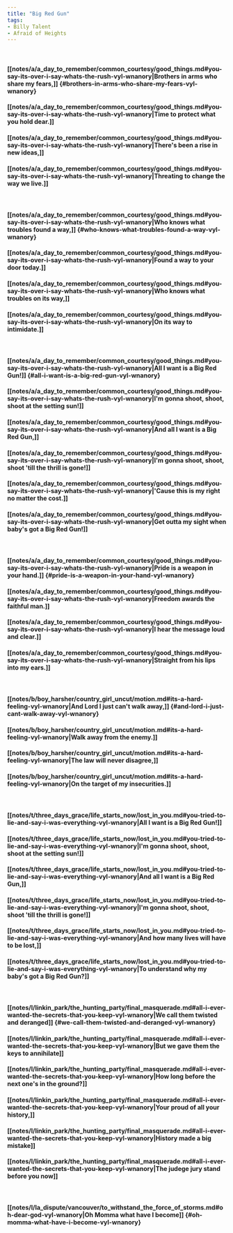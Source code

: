 ```yaml
---
title: "Big Red Gun"
tags:
- Billy Talent
- Afraid of Heights
---
```

&nbsp;
#### [[notes/a/a_day_to_remember/common_courtesy/good_things.md#you-say-its-over-i-say-whats-the-rush-vyl-wnanory|Brothers in arms who share my fears,]] {#brothers-in-arms-who-share-my-fears-vyl-wnanory}
#### [[notes/a/a_day_to_remember/common_courtesy/good_things.md#you-say-its-over-i-say-whats-the-rush-vyl-wnanory|Time to protect what you hold dear.]]
#### [[notes/a/a_day_to_remember/common_courtesy/good_things.md#you-say-its-over-i-say-whats-the-rush-vyl-wnanory|There's been a rise in new ideas,]]
#### [[notes/a/a_day_to_remember/common_courtesy/good_things.md#you-say-its-over-i-say-whats-the-rush-vyl-wnanory|Threating to change the way we live.]]
&nbsp;
#### [[notes/a/a_day_to_remember/common_courtesy/good_things.md#you-say-its-over-i-say-whats-the-rush-vyl-wnanory|Who knows what troubles found a way,]] {#who-knows-what-troubles-found-a-way-vyl-wnanory}
#### [[notes/a/a_day_to_remember/common_courtesy/good_things.md#you-say-its-over-i-say-whats-the-rush-vyl-wnanory|Found a way to your door today.]]
#### [[notes/a/a_day_to_remember/common_courtesy/good_things.md#you-say-its-over-i-say-whats-the-rush-vyl-wnanory|Who knows what troubles on its way,]]
#### [[notes/a/a_day_to_remember/common_courtesy/good_things.md#you-say-its-over-i-say-whats-the-rush-vyl-wnanory|On its way to intimidate.]]
&nbsp;
#### [[notes/a/a_day_to_remember/common_courtesy/good_things.md#you-say-its-over-i-say-whats-the-rush-vyl-wnanory|All I want is a Big Red Gun!]] {#all-i-want-is-a-big-red-gun-vyl-wnanory}
#### [[notes/a/a_day_to_remember/common_courtesy/good_things.md#you-say-its-over-i-say-whats-the-rush-vyl-wnanory|I'm gonna shoot, shoot, shoot at the setting sun!]]
#### [[notes/a/a_day_to_remember/common_courtesy/good_things.md#you-say-its-over-i-say-whats-the-rush-vyl-wnanory|And all I want is a Big Red Gun,]]
#### [[notes/a/a_day_to_remember/common_courtesy/good_things.md#you-say-its-over-i-say-whats-the-rush-vyl-wnanory|I'm gonna shoot, shoot, shoot 'till the thrill is gone!]]
#### [[notes/a/a_day_to_remember/common_courtesy/good_things.md#you-say-its-over-i-say-whats-the-rush-vyl-wnanory|'Cause this is my right no matter the cost.]]
#### [[notes/a/a_day_to_remember/common_courtesy/good_things.md#you-say-its-over-i-say-whats-the-rush-vyl-wnanory|Get outta my sight when baby's got a Big Red Gun!]]
&nbsp;
#### [[notes/a/a_day_to_remember/common_courtesy/good_things.md#you-say-its-over-i-say-whats-the-rush-vyl-wnanory|Pride is a weapon in your hand.]] {#pride-is-a-weapon-in-your-hand-vyl-wnanory}
#### [[notes/a/a_day_to_remember/common_courtesy/good_things.md#you-say-its-over-i-say-whats-the-rush-vyl-wnanory|Freedom awards the faithful man.]]
#### [[notes/a/a_day_to_remember/common_courtesy/good_things.md#you-say-its-over-i-say-whats-the-rush-vyl-wnanory|I hear the message loud and clear.]]
#### [[notes/a/a_day_to_remember/common_courtesy/good_things.md#you-say-its-over-i-say-whats-the-rush-vyl-wnanory|Straight from his lips into my ears.]]
&nbsp;
#### [[notes/b/boy_harsher/country_girl_uncut/motion.md#its-a-hard-feeling-vyl-wnanory|And Lord I just can't walk away,]] {#and-lord-i-just-cant-walk-away-vyl-wnanory}
#### [[notes/b/boy_harsher/country_girl_uncut/motion.md#its-a-hard-feeling-vyl-wnanory|Walk away from the enemy.]]
#### [[notes/b/boy_harsher/country_girl_uncut/motion.md#its-a-hard-feeling-vyl-wnanory|The law will never disagree,]]
#### [[notes/b/boy_harsher/country_girl_uncut/motion.md#its-a-hard-feeling-vyl-wnanory|On the target of my insecurities.]]
&nbsp;
#### [[notes/t/three_days_grace/life_starts_now/lost_in_you.md#you-tried-to-lie-and-say-i-was-everything-vyl-wnanory|All I want is a Big Red Gun!]]
#### [[notes/t/three_days_grace/life_starts_now/lost_in_you.md#you-tried-to-lie-and-say-i-was-everything-vyl-wnanory|I'm gonna shoot, shoot, shoot at the setting sun!]]
#### [[notes/t/three_days_grace/life_starts_now/lost_in_you.md#you-tried-to-lie-and-say-i-was-everything-vyl-wnanory|And all I want is a Big Red Gun,]]
#### [[notes/t/three_days_grace/life_starts_now/lost_in_you.md#you-tried-to-lie-and-say-i-was-everything-vyl-wnanory|I'm gonna shoot, shoot, shoot 'till the thrill is gone!]]
#### [[notes/t/three_days_grace/life_starts_now/lost_in_you.md#you-tried-to-lie-and-say-i-was-everything-vyl-wnanory|And how many lives will have to be lost,]]
#### [[notes/t/three_days_grace/life_starts_now/lost_in_you.md#you-tried-to-lie-and-say-i-was-everything-vyl-wnanory|To understand why my baby's got a Big Red Gun?]]
&nbsp;
#### [[notes/l/linkin_park/the_hunting_party/final_masquerade.md#all-i-ever-wanted-the-secrets-that-you-keep-vyl-wnanory|We call them twisted and deranged]] {#we-call-them-twisted-and-deranged-vyl-wnanory}
#### [[notes/l/linkin_park/the_hunting_party/final_masquerade.md#all-i-ever-wanted-the-secrets-that-you-keep-vyl-wnanory|But we gave them the keys to annihilate]]
#### [[notes/l/linkin_park/the_hunting_party/final_masquerade.md#all-i-ever-wanted-the-secrets-that-you-keep-vyl-wnanory|How long before the next one's in the ground?]]
#### [[notes/l/linkin_park/the_hunting_party/final_masquerade.md#all-i-ever-wanted-the-secrets-that-you-keep-vyl-wnanory|Your proud of all your history,]]
#### [[notes/l/linkin_park/the_hunting_party/final_masquerade.md#all-i-ever-wanted-the-secrets-that-you-keep-vyl-wnanory|History made a big mistake]]
#### [[notes/l/linkin_park/the_hunting_party/final_masquerade.md#all-i-ever-wanted-the-secrets-that-you-keep-vyl-wnanory|The judege jury stand before you now]]
&nbsp;
#### [[notes/l/la_dispute/vancouver/to_withstand_the_force_of_storms.md#oh-dear-god-vyl-wnanory|Oh Momma what have I become]] {#oh-momma-what-have-i-become-vyl-wnanory}
